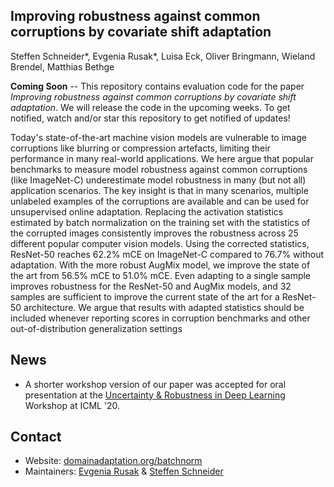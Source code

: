 ## Improving robustness against common corruptions by covariate shift adaptation
Steffen Schneider*, Evgenia Rusak*, Luisa Eck, Oliver Bringmann, Wieland Brendel, Matthias Bethge 

**Coming Soon** -- This repository contains evaluation code for the paper *Improving robustness against common corruptions by covariate shift adaptation*.
We will release the code in the upcoming weeks. To get notified, watch and/or star this repository to get notified of updates!

Today's state-of-the-art machine vision models are vulnerable to image corruptions like blurring or compression artefacts, limiting their performance in many real-world applications. We here argue that popular benchmarks to measure model robustness against common corruptions (like ImageNet-C) underestimate model robustness in many (but not all) application scenarios. The key insight is that in many scenarios, multiple unlabeled examples of the corruptions are available and can be used for unsupervised online adaptation. Replacing the activation statistics estimated by batch normalization on the training set with the statistics of the corrupted images consistently improves the robustness across 25 different popular computer vision models. Using the corrected statistics, ResNet-50 reaches 62.2% mCE on ImageNet-C compared to 76.7% without adaptation. With the more robust AugMix model, we improve the state of the art from 56.5% mCE to 51.0% mCE. Even adapting to a single sample improves robustness for the ResNet-50 and AugMix models, and 32 samples are sufficient to improve the current state of the art for a ResNet-50 architecture. We argue that results with adapted statistics should be included whenever reporting scores in corruption benchmarks and other out-of-distribution generalization settings

## News

- A shorter workshop version of our paper was accepted for oral presentation at the [Uncertainty & Robustness in Deep Learning](https://sites.google.com/view/udlworkshop2020) Workshop at ICML '20.

## Contact

- Website: [domainadaptation.org/batchnorm](https://domainadaptation.org/batchnorm)
- Maintainers: [Evgenia Rusak](https://github.com/stes) & [Steffen Schneider](https://github.com/EvgeniaAR)
